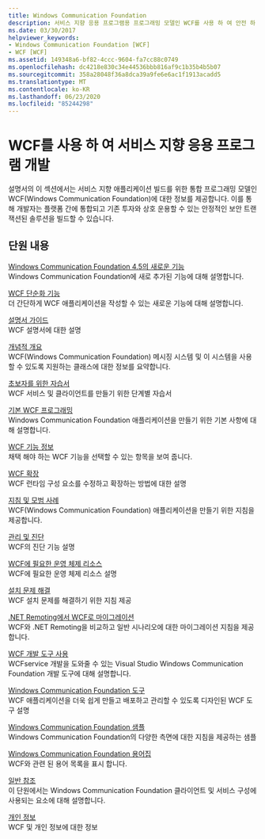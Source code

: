 ```yaml
---
title: Windows Communication Foundation
description: 서비스 지향 응용 프로그램용 프로그래밍 모델인 WCF를 사용 하 여 안전 하 고 신뢰할 수 있는 트랜잭션 솔루션을 빌드할 수 있는 방법을 알아보세요.
ms.date: 03/30/2017
helpviewer_keywords:
- Windows Communication Foundation [WCF]
- WCF [WCF]
ms.assetid: 149348a6-bf82-4ccc-9604-fa7cc88c0749
ms.openlocfilehash: dc4218e830c34e44536bbb816af9c1b35b4b5b07
ms.sourcegitcommit: 358a28048f36a8dca39a9fe6e6ac1f1913acadd5
ms.translationtype: MT
ms.contentlocale: ko-KR
ms.lasthandoff: 06/23/2020
ms.locfileid: "85244298"
---
```

# <a name="develop-service-oriented-applications-with-wcf"></a>WCF를 사용 하 여 서비스 지향 응용 프로그램 개발

설명서의 이 섹션에서는 서비스 지향 애플리케이션 빌드를 위한 통합 프로그래밍 모델인 WCF(Windows Communication Foundation)에 대한 정보를 제공합니다. 이를 통해 개발자는 플랫폼 간에 통합되고 기존 투자와 상호 운용할 수 있는 안정적인 보안 트랜잭션된 솔루션을 빌드할 수 있습니다.

## <a name="in-this-section"></a>단원 내용

 [Windows Communication Foundation 4.5의 새로운 기능](whats-new.md)\
 Windows Communication Foundation에 새로 추가된 기능에 대해 설명합니다.

 [WCF 단순화 기능](wcf-simplification-features.md)\
 더 간단하게 WCF 애플리케이션을 작성할 수 있는 새로운 기능에 대해 설명합니다.

 [설명서 가이드](guide-to-the-documentation.md)\
 WCF 설명서에 대한 설명

 [개념적 개요](conceptual-overview.md)\
 WCF(Windows Communication Foundation) 메시징 시스템 및 이 시스템을 사용할 수 있도록 지원하는 클래스에 대한 정보를 요약합니다.

 [초보자를 위한 자습서](getting-started-tutorial.md)\
 WCF 서비스 및 클라이언트를 만들기 위한 단계별 자습서

 [기본 WCF 프로그래밍](basic-wcf-programming.md)\
 Windows Communication Foundation 애플리케이션을 만들기 위한 기본 사항에 대해 설명합니다.

 [WCF 기능 정보](./feature-details/index.md)\
 채택 해야 하는 WCF 기능을 선택할 수 있는 항목을 보여 줍니다.

 [WCF 확장](./extending/index.md)\
 WCF 런타임 구성 요소를 수정하고 확장하는 방법에 대한 설명

 [지침 및 모범 사례](guidelines-and-best-practices.md)\
 WCF(Windows Communication Foundation) 애플리케이션을 만들기 위한 지침을 제공합니다.

 [관리 및 진단](./diagnostics/index.md)\
 WCF의 진단 기능 설명

 [WCF에 필요한 운영 체제 리소스](operating-system-resources-required-by-wcf.md)\
 WCF에 필요한 운영 체제 리소스 설명

 [설치 문제 해결](troubleshooting-setup-issues.md)\
 WCF 설치 문제를 해결하기 위한 지침 제공

 [.NET Remoting에서 WCF로 마이그레이션](migrating-from-net-remoting-to-wcf.md)\
 WCF와 .NET Remoting을 비교하고 일반 시나리오에 대한 마이그레이션 지침을 제공합니다.

 [WCF 개발 도구 사용](using-the-wcf-development-tools.md)\
 WCFservice 개발을 도와줄 수 있는 Visual Studio Windows Communication Foundation 개발 도구에 대해 설명합니다.

 [Windows Communication Foundation 도구](tools.md)\
 WCF 애플리케이션을 더욱 쉽게 만들고 배포하고 관리할 수 있도록 디자인된 WCF 도구 설명

 [Windows Communication Foundation 샘플](./samples/index.md)\
 Windows Communication Foundation의 다양한 측면에 대한 지침을 제공하는 샘플

 [Windows Communication Foundation 용어집](glossary.md)\
 WCF와 관련 된 용어 목록을 표시 합니다.

 [일반 참조](general-reference.md)\
 이 단원에서는 Windows Communication Foundation 클라이언트 및 서비스 구성에 사용되는 요소에 대해 설명합니다.

 [개인 정보](privacy-information.md)\
 WCF 및 개인 정보에 대한 정보
